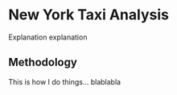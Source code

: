 # New York Taxi Analysis

Explanation explanation
## Methodology
This is how I do things...
blablabla
